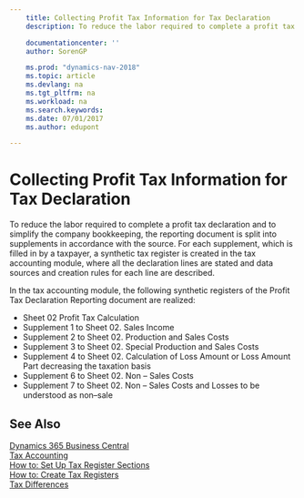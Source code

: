 ```yaml
---
    title: Collecting Profit Tax Information for Tax Declaration
    description: To reduce the labor required to complete a profit tax declaration and to simplify the company bookkeeping, the reporting document is split into supplements in accordance with the source.

    documentationcenter: ''
    author: SorenGP

    ms.prod: "dynamics-nav-2018"
    ms.topic: article
    ms.devlang: na
    ms.tgt_pltfrm: na
    ms.workload: na
    ms.search.keywords:
    ms.date: 07/01/2017
    ms.author: edupont

---
```

# Collecting Profit Tax Information for Tax Declaration
To reduce the labor required to complete a profit tax declaration and to simplify the company bookkeeping, the reporting document is split into supplements in accordance with the source. For each supplement, which is filled in by a taxpayer, a synthetic tax register is created in the tax accounting module, where all the declaration lines are stated and data sources and creation rules for each line are described.  

In the tax accounting module, the following synthetic registers of the Profit Tax Declaration Reporting document are realized:  

- Sheet 02 Profit Tax Calculation  
- Supplement 1 to Sheet 02. Sales Income  
- Supplement 2 to Sheet 02. Production and Sales Costs  
- Supplement 3 to Sheet 02. Special Production and Sales Costs  
- Supplement 4 to Sheet 02. Calculation of Loss Amount or Loss Amount Part decreasing the taxation basis  
- Supplement 6 to Sheet 02. Non – Sales Costs  
- Supplement 7 to Sheet 02. Non – Sales Costs and Losses to be understood as non–sale  

## See Also
[Dynamics 365 Business Central](https://docs.microsoft.com/dynamics365/business-central/)  
[Tax Accounting](tax-accounting.md)   
 [How to: Set Up Tax Register Sections](how-to-set-up-tax-register-sections.md)   
 [How to: Create Tax Registers](how-to-create-tax-registers.md)   
 [Tax Differences](tax-differences.md)
